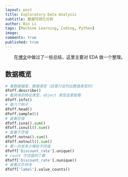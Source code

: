 ```yaml
---
layout: post
title: Exploratory Data Analysis
subtitle: 数据可视化分析
author: Bin Li
tags: [Machine Learning, Coding, Python]
image: 
comments: true
published: true
---
```


　　在[博文](http://gitlinux.net/2019-03-15-feature-engineering/)中做过了一些总结，这里主要对 EDA 做一个整理。

## 数据概览
```python
# 看数据偏度，数据类型（这里只会列出数值类型的）
dfoff.describe()
# 看具体的特征类型，object 类型这里能看
dfoff.info()
# 看几个例子
dfoff.head()
dfoff.sample(5)
# 查看空值
dfoff.isna().sum()
dfoff.isnull().sum()
# 查看不空值
dfoff.notna().sum()
dfoff.notnull().sum()
# 看一共有多少哪些不同值
dfoff['Discount_rate'].unique()
# count 不同值的个数
dfoff['Discount_rate'].nunique()
# 查看正负样本
dfoff['label'].value_counts()
```